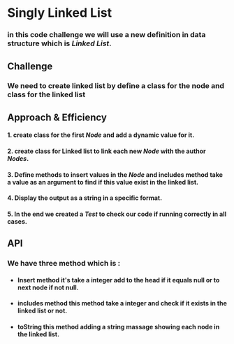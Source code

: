 # Singly Linked List
### in this code challenge we will use a new definition in data structure which is *Linked List*.

## Challenge
### We need to create linked list by define a class for the node and class for the linked list
## Approach & Efficiency
#### 1. create class for the first *Node* and add a dynamic value for it.
#### 2. create class for Linked list to link each new *Node* with the author *Nodes*.
#### 3. Define methods to insert values in the *Node* and includes method take a value as an argument to find if this value exist in the linked list.
#### 4. Display the output as a string in a specific format.
#### 5. In the end we created a *Test* to check our code if running correctly in all cases.

## API
### We have three method which is :
* #### Insert method  it's take a integer  add to the head if it equals null or to next node if not null.
* #### includes method this method take a integer and check if it exists in the linked list or not.
* #### toString this method adding a string massage showing each node in the linked list.
